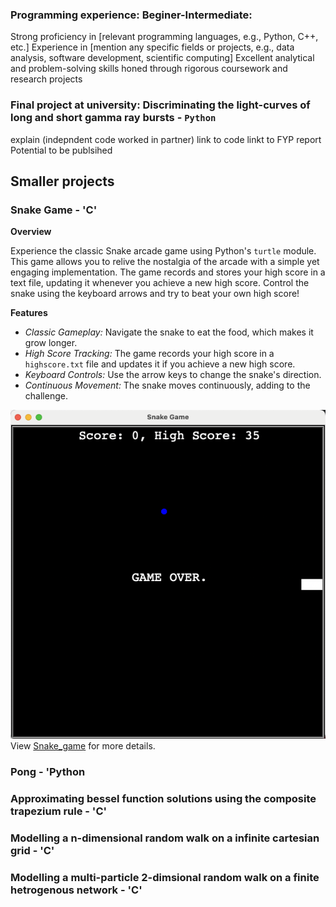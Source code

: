 ### Programming experience: Beginer-Intermediate:

Strong proficiency in [relevant programming languages, e.g., Python, C++, etc.]
Experience in [mention any specific fields or projects, e.g., data analysis, software development, scientific computing]
Excellent analytical and problem-solving skills honed through rigorous coursework and research projects

### Final project at university: Discriminating the light-curves of long and short gamma ray bursts - `Python`
explain (indepndent code worked in partner) 
link to code
linkt to FYP report 
Potential to be publsihed 

## Smaller projects

### Snake Game - 'C'

**Overview**

Experience the classic Snake arcade game using Python's `turtle` module. This game allows you to relive the nostalgia of the arcade with a simple yet engaging implementation. The game records and stores your high score in a text file, updating it whenever you achieve a new high score. Control the snake using the keyboard arrows and try to beat your own high score!

**Features**

- *Classic Gameplay:* Navigate the snake to eat the food, which makes it grow longer.
- *High Score Tracking:* The game records your high score in a `highscore.txt` file and updates it if you achieve a new high score.
- *Keyboard Controls:* Use the arrow keys to change the snake's direction.
- *Continuous Movement:* The snake moves continuously, adding to the challenge.

![Logo](images/snake-game-image.png)
View [Snake_game](https://github.com/ryancoulman/Snake-Game) for more details.

### Pong - 'Python

### Approximating bessel function solutions using the composite trapezium rule - 'C'

### Modelling a n-dimensional random walk on a infinite cartesian grid - 'C'

### Modelling a multi-particle 2-dimsional random walk on a finite hetrogenous network - 'C'
